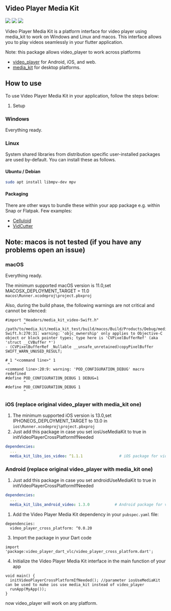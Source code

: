## Video Player Media Kit

<a target="blank" href="https://pub.dev/packages/video_player_cross_platform"><img src="https://img.shields.io/pub/v/video_player_cross_platform?include_prereleases&style=flat-square"/></a>
<img src="https://img.shields.io/github/last-commit/zezo357/video_player_cross_platform/master?style=flat-square"/>
<img src="https://img.shields.io/github/license/zezo357/video_player_cross_platform?style=flat-square"/>

Video Player Media Kit is a platform interface for video player using media_kit to work on Windows and Linux and macos. This interface allows you to play videos seamlessly in your flutter application.

Note: this package allows video_player to work across platforms

- [video_player](https://pub.dev/packages/video_player) for Android, iOS, and web.
- [media_kit](https://pub.dev/packages/media_kit) for desktop platforms.

## How to use

To use Video Player Media Kit in your application, follow the steps below:

1. Setup

### Windows

Everything ready.

### Linux

System shared libraries from distribution specific user-installed packages are used by-default. You can install these as follows.

#### Ubuntu / Debian

```bash
sudo apt install libmpv-dev mpv
```

#### Packaging

There are other ways to bundle these within your app package e.g. within Snap or Flatpak. Few examples:

- [Celluloid](https://github.com/celluloid-player/celluloid/blob/master/flatpak/io.github.celluloid_player.Celluloid.json)
- [VidCutter](https://github.com/ozmartian/vidcutter/tree/master/_packaging)

## Note: macos is not tested (if you have any problems open an issue)

### macOS

Everything ready.

The minimum supported macOS version is 11.0,set MACOSX_DEPLOYMENT_TARGET = 11.0 `macos\Runner.xcodeproj\project.pbxproj`

Also, during the build phase, the following warnings are not critical and cannot be silenced:

```log
#import "Headers/media_kit_video-Swift.h"
        ^
/path/to/media_kit/media_kit_test/build/macos/Build/Products/Debug/media_kit_video/media_kit_video.framework/Headers/media_kit_video-Swift.h:270:31: warning: 'objc_ownership' only applies to Objective-C object or block pointer types; type here is 'CVPixelBufferRef' (aka 'struct __CVBuffer *')
- (CVPixelBufferRef _Nullable __unsafe_unretained)copyPixelBuffer SWIFT_WARN_UNUSED_RESULT;
```

```log
# 1 "<command line>" 1
 ^
<command line>:20:9: warning: 'POD_CONFIGURATION_DEBUG' macro redefined
#define POD_CONFIGURATION_DEBUG 1 DEBUG=1
        ^
#define POD_CONFIGURATION_DEBUG 1
        ^
```

### iOS (replace original video_player with media_kit one)

1. The minimum supported iOS version is 13.0,set IPHONEOS_DEPLOYMENT_TARGET to 13.0 in `ios\Runner.xcodeproj\project.pbxproj`
2. Just add this package in case you set iosUseMediaKit to true in initVideoPlayerCrossPlatformIfNeeded

```yaml
dependencies:
  ...
  media_kit_libs_ios_video: ^1.1.1                # iOS package for video native libraries.
```

### Android (replace original video_player with media_kit one)

1. Just add this package in case you set androidUseMediaKit to true in initVideoPlayerCrossPlatformIfNeeded

```yaml
dependencies:
  ...
  media_kit_libs_android_video: 1.3.0           # Android package for video native libraries.
```

1. Add the Video Player Media Kit dependency in your `pubspec.yaml` file:

```
dependencies:
  video_player_cross_platform: ^0.0.20
```

3.  Import the package in your Dart code

```
import 'package:video_player_dart_vlc/video_player_cross_platform.dart';
```

4.  Initialize the Video Player Media Kit interface in the main function of your app

```
void main() {
  initVideoPlayerCrossPlatformIfNeeded(); //parameter iosUseMediaKit can be used to make ios use media_kit instead of video_player
  runApp(MyApp());
}
```

now video_player will work on any platform.
